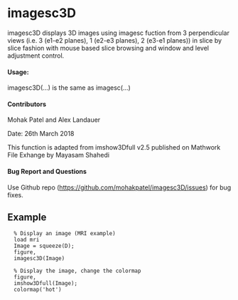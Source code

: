 # imagesc3D

imagesc3D displays 3D images using imagesc fuction from 3 perpendicular
views (i.e. 3 (e1-e2 planes), 1 (e2-e3 planes), 2 (e3-e1 planes)) in 
slice by slice fashion with mouse based slice browsing and window and 
level adjustment control.


#### Usage:
imagesc3D(...) is the same as imagesc(...)

#### Contributors

Mohak Patel and Alex Landauer

Date: 26th March 2018

This function is adapted from imshow3Dfull v2.5 published on Mathwork 
File Exhange by Mayasam Shahedi

#### Bug Report and Questions
Use Github repo (https://github.com/mohakpatel/imagesc3D/issues) for bug fixes. 


## Example

      % Display an image (MRI example)
      load mri
      Image = squeeze(D);
      figure,
      imagesc3D(Image)

      % Display the image, change the colormap
      figure,
      imshow3Dfull(Image);
      colormap('hot')